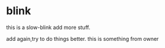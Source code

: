 # blink
this is a slow-blink
add more stuff.

add again,try to do things better.
this is something from owner
